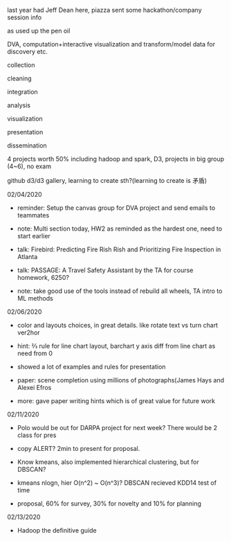last year had Jeff Dean here, piazza sent some hackathon/company session info

  

as used up the pen oil

  

DVA, computation+interactive visualization and transform/model data for discovery etc.

  

collection

cleaning

integration

analysis

visualization

presentation

dissemination

  

4 projects worth 50% including hadoop and spark, D3, projects in big group (4~6), no exam

  

github d3/d3 gallery, learning to create sth?(learning to create is 矛盾)

  

02/04/2020

-   reminder: Setup the canvas group for DVA project and send emails to teammates
    
-   note: Multi section today, HW2 as reminded as the hardest one, need to start earlier
    
-   talk: Firebird: Predicting Fire Rish Rish and Prioritizing Fire Inspection in Atlanta
    
-   talk: PASSAGE: A Travel Safety Assistant by the TA for course homework, 6250?
    
-   note: take good use of the tools instead of rebuild all wheels, TA intro to ML methods
    

02/06/2020

-   color and layouts choices, in great details. like rotate text vs turn chart ver2hor
    
-   hint: ⅔ rule for line chart layout, barchart y axis diff from line chart as need from 0
    
-   showed a lot of examples and rules for presentation
    
-   paper: scene completion using millions of photographs(James Hays and Alexei Efros
    
-   more: gave paper writing hints which is of great value for future work
    

02/11/2020

-   Polo would be out for DARPA project for next week? There would be 2 class for pres
    
-   copy ALERT? 2min to present for proposal.
    
-   Know kmeans, also implemented hierarchical clustering, but for DBSCAN?
    
-   kmeans nlogn, hier O(n^2) ~ O(n^3)? DBSCAN recieved KDD14 test of time
    
-   proposal, 60% for survey, 30% for novelty and 10% for planning
    

02/13/2020

-   Hadoop the definitive guide
<!--stackedit_data:
eyJoaXN0b3J5IjpbLTcxNTc2OTkwNl19
-->